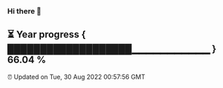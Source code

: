 ### Hi there 👋
⏳ Year progress { ███████████████████▁▁▁▁▁▁▁▁▁▁▁ } 66.04 %
---
⏰ Updated on Tue, 30 Aug 2022 00:57:56 GMT

